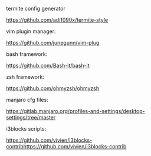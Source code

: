 termite config generator

https://github.com/adi1090x/termite-style

vim plugin manager:

https://github.com/junegunn/vim-plug 

bash framework:

https://github.com/Bash-it/bash-it

zsh framework:

https://github.com/ohmyzsh/ohmyzsh

manjaro cfg files:

https://gitlab.manjaro.org/profiles-and-settings/desktop-settings/tree/master

i3blocks scripts:

https://github.com/vivien/i3blocks-contribhttps://github.com/vivien/i3blocks-contrib